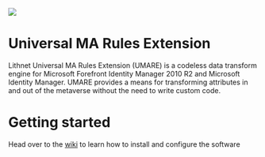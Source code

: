 ![](https://github.com/lithnet/umare/wiki/images/logo-ex-small.png)
# Universal MA Rules Extension
Lithnet Universal MA Rules Extension (UMARE) is a codeless data transform engine for Microsoft Forefront Identity Manager 2010 R2 and Microsoft Identity Manager. UMARE provides a means for transforming attributes in and out of the metaverse without the need to write custom code.

# Getting started
Head over to the [wiki](https://github.com/lithnet/umare/wiki) to learn how to install and configure the software
